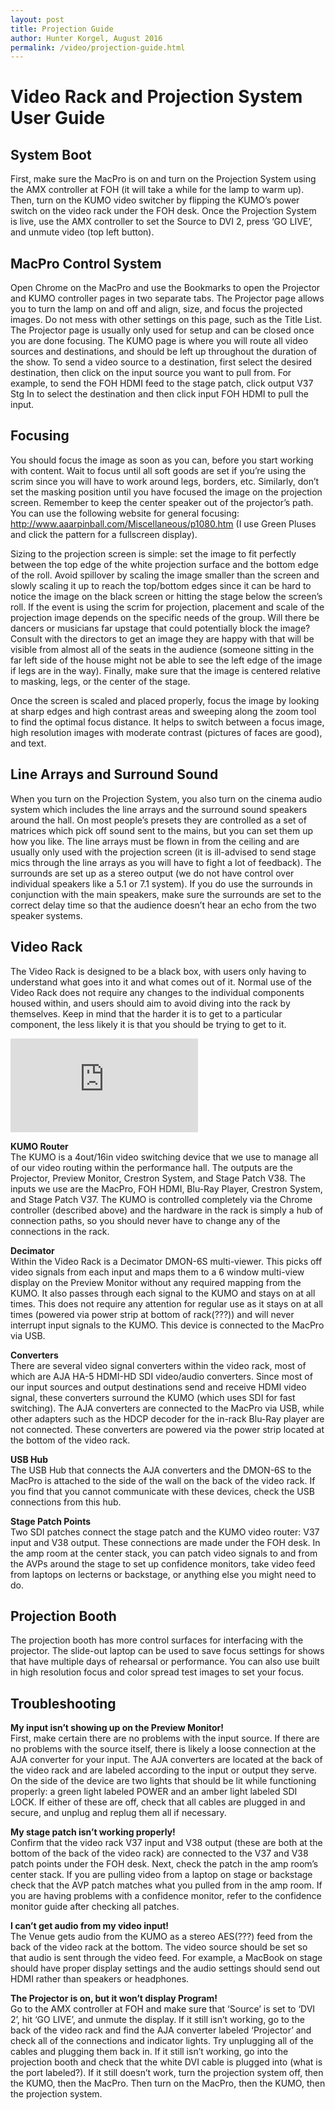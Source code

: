 ```yaml
---
layout: post
title: Projection Guide
author: Hunter Korgel, August 2016
permalink: /video/projection-guide.html
---
```


# Video Rack and Projection System User Guide

## System Boot

First, make sure the MacPro is on and turn on the Projection System using the AMX controller at FOH (it will take a while for the lamp to warm up). Then, turn on the KUMO video switcher by flipping the KUMO’s power switch on the video rack under the FOH desk. Once the Projection System is live, use the AMX controller to set the Source to DVI 2, press ‘GO LIVE’, and unmute video (top left button).  

## MacPro Control System

Open Chrome on the MacPro and use the Bookmarks to open the Projector and KUMO controller pages in two separate tabs. The Projector page allows you to turn the lamp on and off and align, size, and focus the projected images. Do not mess with other settings on this page, such as the Title List. The Projector page is usually only used for setup and can be closed once you are done focusing. The KUMO page is where you will route all video sources and destinations, and should be left up throughout the duration of the show. To send a video source to a destination, first select the desired destination, then click on the input source you want to pull from. For example, to send the FOH HDMI feed to the stage patch, click output V37 Stg In to select the destination and then click input FOH HDMI to pull the input.  

## Focusing

You should focus the image as soon as you can, before you start working with content. Wait to focus until all soft goods are set if you’re using the scrim since you will have to work around legs, borders, etc. Similarly, don’t set the masking position until you have focused the image on the projection screen. Remember to keep the center speaker out of the projector’s path. You can use the following website for general focusing: http://www.aaarpinball.com/Miscellaneous/p1080.htm (I use Green Pluses and click the pattern for a fullscreen display).  

Sizing to the projection screen is simple: set the image to fit perfectly between the top edge of the white projection surface and the bottom edge of the roll. Avoid spillover by scaling the image smaller than the screen and slowly scaling it up to reach the top/bottom edges since it can be hard to notice the image on the black screen or hitting the stage below the screen’s roll. If the event is using the scrim for projection, placement and scale of the projection image depends on the specific needs of the group. Will there be dancers or musicians far upstage that could potentially block the image? Consult with the directors to get an image they are happy with that will be visible from almost all of the seats in the audience (someone sitting in the far left side of the house might not be able to see the left edge of the image if legs are in the way). Finally, make sure that the image is centered relative to masking, legs, or the center of the stage.  

Once the screen is scaled and placed properly, focus the image by looking at sharp edges and high contrast areas and sweeping along the zoom tool to find the optimal focus distance. It helps to switch between a focus image, high resolution images with moderate contrast (pictures of faces are good), and text.  

## Line Arrays and Surround Sound

When you turn on the Projection System, you also turn on the cinema audio system which includes the line arrays and the surround sound speakers around the hall. On most people’s presets they are controlled as a set of matrices which pick off sound sent to the mains, but you can set them up how you like. The line arrays must be flown in from the ceiling and are usually only used with the projection screen (it is ill-advised to send stage mics through the line arrays as you will have to fight a lot of feedback). The surrounds are set up as a stereo output (we do not have control over individual speakers like a 5.1 or 7.1 system). If you do use the surrounds in conjunction with the main speakers, make sure the surrounds are set to the correct delay time so that the audience doesn’t hear an echo from the two speaker systems.  

## Video Rack

The Video Rack is designed to be a black box, with users only having to understand what goes into it and what comes out of it. Normal use of the Video Rack does not require any changes to the individual components housed within, and users should aim to avoid diving into the rack by themselves. Keep in mind that the harder it is to get to a particular component, the less likely it is that you should be trying to get to it.  

![Video Rack Flowchart](http://performancehall.github.io/assets/video/projection-guide/video-rack-flowchart.pdf)



**KUMO Router**  
The KUMO is a 4out/16in video switching device that we use to manage all of our video routing within the performance hall. The outputs are the Projector, Preview Monitor, Crestron System, and Stage Patch V38. The inputs we use are the MacPro, FOH HDMI, Blu-Ray Player, Crestron System, and Stage Patch V37. The KUMO is controlled completely via the Chrome controller (described above) and the hardware in the rack is simply a hub of connection paths, so you should never have to change any of the connections in the rack.  

**Decimator**  
Within the Video Rack is a Decimator DMON-6S multi-viewer. This picks off video signals from each input and maps them to a 6 window multi-view display on the Preview Monitor without any required mapping from the KUMO. It also passes through each signal to the KUMO and stays on at all times. This does not require any attention for regular use as it stays on at all times (powered via power strip at bottom of rack(???)) and will never interrupt input signals to the KUMO. This device is connected to the MacPro via USB.  

**Converters**  
There are several video signal converters within the video rack, most of which are AJA HA-5 HDMI-HD SDI video/audio converters. Since most of our input sources and output destinations send and receive HDMI video signal, these converters surround the KUMO (which uses SDI for fast switching). The AJA converters are connected to the MacPro via USB, while other adapters such as the HDCP decoder for the in-rack Blu-Ray player are not connected. These converters are powered via the power strip located at the bottom of the video rack.  

**USB Hub**  
The USB Hub that connects the AJA converters and the DMON-6S to the MacPro is attached to the side of the wall on the back of the video rack. If you find that you cannot communicate with these devices, check the USB connections from this hub.  

**Stage Patch Points**  
Two SDI patches connect the stage patch and the KUMO video router: V37 input and V38 output. These connections are made under the FOH desk. In the amp room at the center stack, you can patch video signals to and from the AVPs around the stage to set up confidence monitors, take video feed from laptops on lecterns or backstage, or anything else you might need to do.  

## Projection Booth

The projection booth has more control surfaces for interfacing with the projector. The slide-out laptop can be used to save focus settings for shows that have multiple days of rehearsal or performance. You can also use built in high resolution focus and color spread test images to set your focus.  

## Troubleshooting

**My input isn’t showing up on the Preview Monitor!**  
First, make certain there are no problems with the input source. If there are no problems with the source itself, there is likely a loose connection at the AJA converter for your input. The AJA converters are located at the back of the video rack and are labeled according to the input or output they serve. On the side of the device are two lights that should be lit while functioning properly: a green light labeled POWER and an amber light labeled SDI LOCK. If either of these are off, check that all cables are plugged in and secure, and unplug and replug them all if necessary.  

**My stage patch isn’t working properly!**  
Confirm that the video rack V37 input and V38 output (these are both at the bottom of the back of the video rack) are connected to the V37 and V38 patch points under the FOH desk. Next, check the patch in the amp room’s center stack. If you are pulling video from a laptop on stage or backstage check that the AVP patch matches what you pulled from in the amp room. If you are having problems with a confidence monitor, refer to the confidence monitor guide after checking all patches.  

**I can’t get audio from my video input!**  
The Venue gets audio from the KUMO as a stereo AES(???) feed from the back of the video rack at the bottom. The video source should be set so that audio is sent through the video feed. For example, a MacBook on stage should have proper display settings and the audio settings should send out HDMI rather than speakers or headphones.

**The Projector is on, but it won’t display Program!**  
Go to the AMX controller at FOH and make sure that ‘Source’ is set to ‘DVI 2’, hit ‘GO LIVE’, and unmute the display. If it still isn’t working, go to the back of the video rack and find the AJA converter labeled ‘Projector’ and check all of the connections and indicator lights. Try unplugging all of the cables and plugging them back in. If it still isn’t working, go into the projection booth and check that the white DVI cable is plugged into (what is the port labeled?). If it still doesn’t work, turn the projection system off, then the KUMO, then the MacPro. Then turn on the MacPro, then the KUMO, then the projection system.
